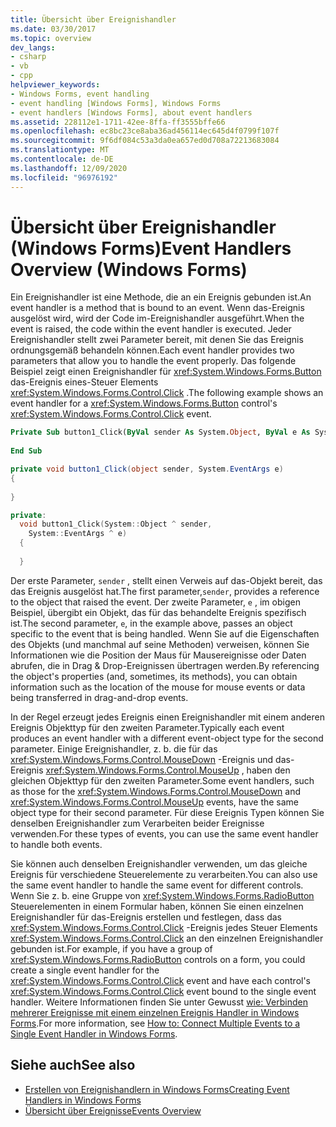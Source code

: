 ```yaml
---
title: Übersicht über Ereignishandler
ms.date: 03/30/2017
ms.topic: overview
dev_langs:
- csharp
- vb
- cpp
helpviewer_keywords:
- Windows Forms, event handling
- event handling [Windows Forms], Windows Forms
- event handlers [Windows Forms], about event handlers
ms.assetid: 228112e1-1711-42ee-8ffa-ff3555bffe66
ms.openlocfilehash: ec8bc23ce8aba36ad456114ec645d4f0799f107f
ms.sourcegitcommit: 9f6df084c53a3da0ea657ed0d708a72213683084
ms.translationtype: MT
ms.contentlocale: de-DE
ms.lasthandoff: 12/09/2020
ms.locfileid: "96976192"
---
```

# <a name="event-handlers-overview-windows-forms"></a><span data-ttu-id="59617-102">Übersicht über Ereignishandler (Windows Forms)</span><span class="sxs-lookup"><span data-stu-id="59617-102">Event Handlers Overview (Windows Forms)</span></span>
<span data-ttu-id="59617-103">Ein Ereignishandler ist eine Methode, die an ein Ereignis gebunden ist.</span><span class="sxs-lookup"><span data-stu-id="59617-103">An event handler is a method that is bound to an event.</span></span> <span data-ttu-id="59617-104">Wenn das-Ereignis ausgelöst wird, wird der Code im-Ereignishandler ausgeführt.</span><span class="sxs-lookup"><span data-stu-id="59617-104">When the event is raised, the code within the event handler is executed.</span></span> <span data-ttu-id="59617-105">Jeder Ereignishandler stellt zwei Parameter bereit, mit denen Sie das Ereignis ordnungsgemäß behandeln können.</span><span class="sxs-lookup"><span data-stu-id="59617-105">Each event handler provides two parameters that allow you to handle the event properly.</span></span> <span data-ttu-id="59617-106">Das folgende Beispiel zeigt einen Ereignishandler für <xref:System.Windows.Forms.Button> das-Ereignis eines-Steuer Elements <xref:System.Windows.Forms.Control.Click> .</span><span class="sxs-lookup"><span data-stu-id="59617-106">The following example shows an event handler for a <xref:System.Windows.Forms.Button> control's <xref:System.Windows.Forms.Control.Click> event.</span></span>  
  
```vb  
Private Sub button1_Click(ByVal sender As System.Object, ByVal e As System.EventArgs) Handles button1.Click  
  
End Sub  
```  
  
```csharp  
private void button1_Click(object sender, System.EventArgs e)
{  
  
}  
```  
  
```cpp  
private:  
  void button1_Click(System::Object ^ sender,  
    System::EventArgs ^ e)  
  {  
  
  }  
```  
  
 <span data-ttu-id="59617-107">Der erste Parameter, `sender` , stellt einen Verweis auf das-Objekt bereit, das das Ereignis ausgelöst hat.</span><span class="sxs-lookup"><span data-stu-id="59617-107">The first parameter,`sender`, provides a reference to the object that raised the event.</span></span> <span data-ttu-id="59617-108">Der zweite Parameter, `e` , im obigen Beispiel, übergibt ein Objekt, das für das behandelte Ereignis spezifisch ist.</span><span class="sxs-lookup"><span data-stu-id="59617-108">The second parameter, `e`, in the example above, passes an object specific to the event that is being handled.</span></span> <span data-ttu-id="59617-109">Wenn Sie auf die Eigenschaften des Objekts (und manchmal auf seine Methoden) verweisen, können Sie Informationen wie die Position der Maus für Mausereignisse oder Daten abrufen, die in Drag & Drop-Ereignissen übertragen werden.</span><span class="sxs-lookup"><span data-stu-id="59617-109">By referencing the object's properties (and, sometimes, its methods), you can obtain information such as the location of the mouse for mouse events or data being transferred in drag-and-drop events.</span></span>  
  
 <span data-ttu-id="59617-110">In der Regel erzeugt jedes Ereignis einen Ereignishandler mit einem anderen Ereignis Objekttyp für den zweiten Parameter.</span><span class="sxs-lookup"><span data-stu-id="59617-110">Typically each event produces an event handler with a different event-object type for the second parameter.</span></span> <span data-ttu-id="59617-111">Einige Ereignishandler, z. b. die für das <xref:System.Windows.Forms.Control.MouseDown> -Ereignis und das-Ereignis <xref:System.Windows.Forms.Control.MouseUp> , haben den gleichen Objekttyp für den zweiten Parameter.</span><span class="sxs-lookup"><span data-stu-id="59617-111">Some event handlers, such as those for the <xref:System.Windows.Forms.Control.MouseDown> and <xref:System.Windows.Forms.Control.MouseUp> events, have the same object type for their second parameter.</span></span> <span data-ttu-id="59617-112">Für diese Ereignis Typen können Sie denselben Ereignishandler zum Verarbeiten beider Ereignisse verwenden.</span><span class="sxs-lookup"><span data-stu-id="59617-112">For these types of events, you can use the same event handler to handle both events.</span></span>  
  
 <span data-ttu-id="59617-113">Sie können auch denselben Ereignishandler verwenden, um das gleiche Ereignis für verschiedene Steuerelemente zu verarbeiten.</span><span class="sxs-lookup"><span data-stu-id="59617-113">You can also use the same event handler to handle the same event for different controls.</span></span> <span data-ttu-id="59617-114">Wenn Sie z. b. eine Gruppe von <xref:System.Windows.Forms.RadioButton> Steuerelementen in einem Formular haben, können Sie einen einzelnen Ereignishandler für das-Ereignis erstellen und festlegen, dass das <xref:System.Windows.Forms.Control.Click> -Ereignis jedes Steuer Elements <xref:System.Windows.Forms.Control.Click> an den einzelnen Ereignishandler gebunden ist.</span><span class="sxs-lookup"><span data-stu-id="59617-114">For example, if you have a group of <xref:System.Windows.Forms.RadioButton> controls on a form, you could create a single event handler for the <xref:System.Windows.Forms.Control.Click> event and have each control's <xref:System.Windows.Forms.Control.Click> event bound to the single event handler.</span></span> <span data-ttu-id="59617-115">Weitere Informationen finden Sie unter Gewusst [wie: Verbinden mehrerer Ereignisse mit einem einzelnen Ereignis Handler in Windows Forms](how-to-connect-multiple-events-to-a-single-event-handler-in-windows-forms.md).</span><span class="sxs-lookup"><span data-stu-id="59617-115">For more information, see [How to: Connect Multiple Events to a Single Event Handler in Windows Forms](how-to-connect-multiple-events-to-a-single-event-handler-in-windows-forms.md).</span></span>  
  
## <a name="see-also"></a><span data-ttu-id="59617-116">Siehe auch</span><span class="sxs-lookup"><span data-stu-id="59617-116">See also</span></span>

- [<span data-ttu-id="59617-117">Erstellen von Ereignishandlern in Windows Forms</span><span class="sxs-lookup"><span data-stu-id="59617-117">Creating Event Handlers in Windows Forms</span></span>](creating-event-handlers-in-windows-forms.md)
- [<span data-ttu-id="59617-118">Übersicht über Ereignisse</span><span class="sxs-lookup"><span data-stu-id="59617-118">Events Overview</span></span>](events-overview-windows-forms.md)
